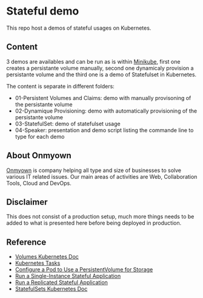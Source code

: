 # Stateful demo
This repo host a demos of stateful usages on Kubernetes.

## Content
3 demos are availables and can be run as is within [Minikube](https://github.com/kubernetes/minikube), first one creates a persistante volume manually, second one dynamicaly provision a persistante volume and the third one is a demo of Statefulset in Kubernetes.

The content is separate in different folders:
- 01-Persistent Volumes and Claims: demo with manually provisoning of the persistante volume
- 02-Dynamique Provisioning: demo with automatically provisioning of the persistante volume
- 03-StatefulSet: demo of statefulset usage
- 04-Speaker: presentation and demo script listing the commande line to type for each demo

## About Onmyown
[Onmyown](https://onmyown.io/) is company helping all type and size of businesses to solve various IT related issues. Our main areas of activities are Web, Collaboration Tools, Cloud and DevOps.

## Disclaimer
This does not consist of a production setup, much more things needs to be added to what is presented here before being deployed in production.

## Reference
- [Volumes Kubernetes Doc](https://kubernetes.io/docs/concepts/storage/volumes/)
- [Kubernetes Tasks](https://kubernetes.io/docs/tasks/)
- [Configure a Pod to Use a PersistentVolume for Storage](https://kubernetes.io/docs/tasks/configure-pod-container/configure-persistent-volume-storage/)
- [Run a Single-Instance Stateful Application](https://kubernetes.io/docs/tasks/run-application/run-single-instance-stateful-application/)
- [Run a Replicated Stateful Application](https://kubernetes.io/docs/tasks/run-application/run-replicated-stateful-application/)
- [StatefulSets Kubernetes Doc](https://kubernetes.io/docs/concepts/workloads/controllers/statefulset/)